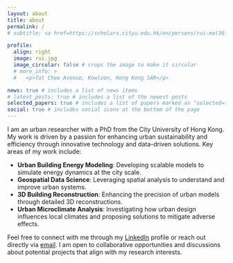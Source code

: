 ```yaml
---
layout: about
title: about
permalink: /
# subtitle: <a href=https://scholars.cityu.edu.hk/en/persons/rui-ma(36f41f38-b914-405b-b5d7-a85246c57403).html>PhD, City University of Hong Kong</a>

profile:
  align: right
  image: rui.jpg
  image_circular: false # crops the image to make it circular
  # more_info: >
  #   <p>Tat Chee Avenue, Kowloon, Hong Kong SAR</p>

news: true # includes a list of news items
# latest_posts: true # includes a list of the newest posts
selected_papers: true # includes a list of papers marked as "selected={true}"
social: true # includes social icons at the bottom of the page
---
```


<!-- Rui’s primary research focuses on the joint simulation and modeling of building energy consumption, urban microclimate dynamics, and energy management at the city scale. Rui’s interests also involve urban morphology, building reconstruction, semantic city 3D models, and digital twins. -->

I am an urban researcher with a PhD from the City University of Hong Kong. My work is driven by a passion for enhancing urban sustainability and efficiency through innovative technology and data-driven solutions. Key areas of my work include:
<!-- <big>**Research Focus**</big> -->

* **Urban Building Energy Modeling**: Developing scalable   models to simulate energy dynamics at the city scale.
* **Geospatial Data Science**: Leveraging spatial analysis to understand and improve urban systems.
* **3D Building Reconstruction**: Enhancing the precision of urban models through detailed 3D reconstructions.
* **Urban Microclimate Analysis**: Investigating how urban design influences local climates and proposing solutions to mitigate adverse effects.

<!-- <big>**Get in Touch**</big> -->

Feel free to connect with me through my [LinkedIn](https://www.linkedin.com/in/rui-ma-820361163) profile or reach out directly via [email](mailto:rui.rz.ma@gmail.com). I am open to collaborative opportunities and discussions about potential projects that align with my research interests.
